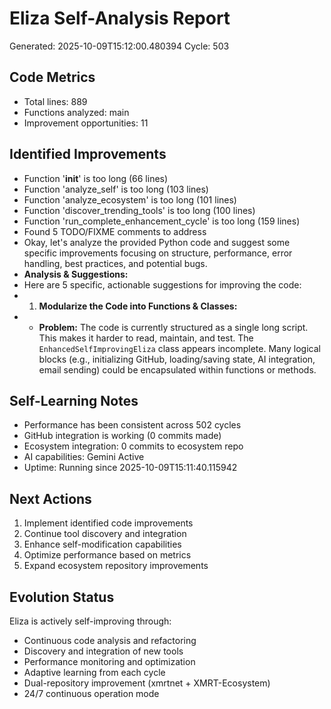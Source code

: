 # Eliza Self-Analysis Report
Generated: 2025-10-09T15:12:00.480394
Cycle: 503

## Code Metrics
- Total lines: 889
- Functions analyzed: main
- Improvement opportunities: 11

## Identified Improvements
- Function '__init__' is too long (66 lines)
- Function 'analyze_self' is too long (103 lines)
- Function 'analyze_ecosystem' is too long (101 lines)
- Function 'discover_trending_tools' is too long (100 lines)
- Function 'run_complete_enhancement_cycle' is too long (159 lines)
- Found 5 TODO/FIXME comments to address
- Okay, let's analyze the provided Python code and suggest some specific improvements focusing on structure, performance, error handling, best practices, and potential bugs.
- **Analysis & Suggestions:**
- Here are 5 specific, actionable suggestions for improving the code:
- 1.  **Modularize the Code into Functions & Classes:**
- *   **Problem:** The code is currently structured as a single long script. This makes it harder to read, maintain, and test.  The `EnhancedSelfImprovingEliza` class appears incomplete.  Many logical blocks (e.g., initializing GitHub, loading/saving state, AI integration, email sending) could be encapsulated within functions or methods.

## Self-Learning Notes
- Performance has been consistent across 502 cycles
- GitHub integration is working (0 commits made)
- Ecosystem integration: 0 commits to ecosystem repo
- AI capabilities: Gemini Active
- Uptime: Running since 2025-10-09T15:11:40.115942

## Next Actions
1. Implement identified code improvements
2. Continue tool discovery and integration
3. Enhance self-modification capabilities
4. Optimize performance based on metrics
5. Expand ecosystem repository improvements

## Evolution Status
Eliza is actively self-improving through:
- Continuous code analysis and refactoring
- Discovery and integration of new tools
- Performance monitoring and optimization
- Adaptive learning from each cycle
- Dual-repository improvement (xmrtnet + XMRT-Ecosystem)
- 24/7 continuous operation mode
